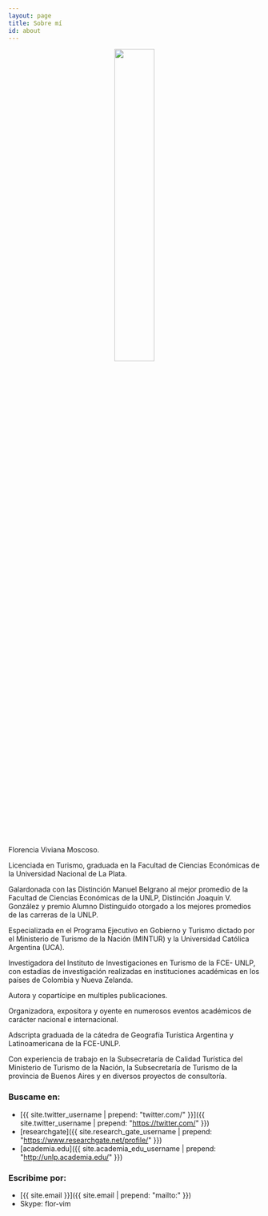 ```yaml
---
layout: page
title: Sobre mí
id: about
---
```


<div style="text-align: center;">
  <img style="width:40%;" src="../img/flor.png"/>
</div>

<br/>

Florencia Viviana Moscoso.

Licenciada en Turismo, graduada en la Facultad de Ciencias Económicas de la Universidad Nacional de La Plata.

Galardonada con las Distinción Manuel Belgrano al mejor promedio de la Facultad de Ciencias Económicas de la UNLP, Distinción Joaquín V. González y premio Alumno Distinguido otorgado a los mejores promedios de las carreras de la UNLP.

Especializada en el Programa Ejecutivo en Gobierno y Turismo
dictado por el Ministerio de Turismo de la Nación (MINTUR) y
la Universidad Católica Argentina (UCA).

Investigadora del Instituto de Investigaciones en Turismo de la FCE- UNLP,
con estadías de investigación realizadas en instituciones académicas
en los países de Colombia y Nueva Zelanda.

Autora y copartícipe en multiples publicaciones.

Organizadora, expositora y oyente en numerosos eventos académicos de carácter nacional e internacional.

Adscripta graduada de la cátedra de Geografía Turística Argentina y Latinoamericana de la FCE-UNLP.

Con experiencia de trabajo en
la Subsecretaría de Calidad Turística del Ministerio de Turismo de la Nación,
la Subsecretaría de Turismo de la provincia de Buenos Aires
y en diversos proyectos de consultoría.

### Buscame en:

* [{{ site.twitter_username | prepend: "twitter.com/" }}]({{ site.twitter_username | prepend: "https://twitter.com/" }})
* [researchgate]({{ site.research_gate_username | prepend: "https://www.researchgate.net/profile/" }})
* [academia.edu]({{ site.academia_edu_username | prepend: "http://unlp.academia.edu/" }})

### Escribime por:
* [{{ site.email }}]({{ site.email | prepend: "mailto:" }})
* Skype: flor-vim
